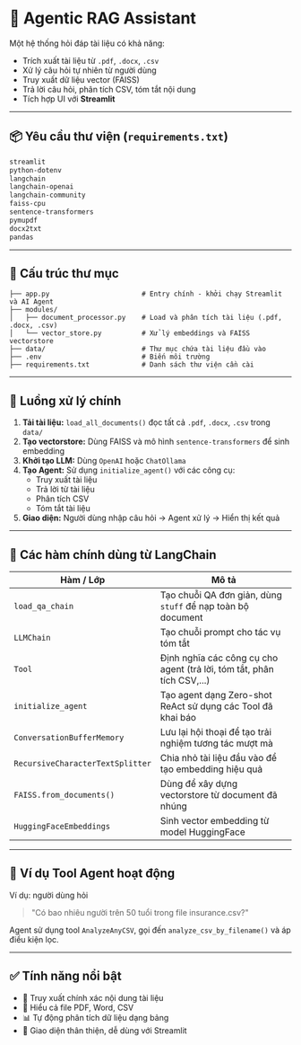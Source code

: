 # 🧠 Agentic RAG Assistant

Một hệ thống hỏi đáp tài liệu có khả năng:
- Trích xuất tài liệu từ `.pdf`, `.docx`, `.csv`
- Xử lý câu hỏi tự nhiên từ người dùng
- Truy xuất dữ liệu vector (FAISS)
- Trả lời câu hỏi, phân tích CSV, tóm tắt nội dung
- Tích hợp UI với **Streamlit**

---

## 📦 Yêu cầu thư viện (`requirements.txt`)

```txt
streamlit
python-dotenv
langchain
langchain-openai
langchain-community
faiss-cpu
sentence-transformers
pymupdf
docx2txt
pandas
```

---

## 📁 Cấu trúc thư mục

```text
├── app.py                       # Entry chính - khởi chạy Streamlit và AI Agent
├── modules/
│   ├── document_processor.py    # Load và phân tích tài liệu (.pdf, .docx, .csv)
│   └── vector_store.py          # Xử lý embeddings và FAISS vectorstore
├── data/                        # Thư mục chứa tài liệu đầu vào
├── .env                         # Biến môi trường
├── requirements.txt             # Danh sách thư viện cần cài
```

---

## 🔁 Luồng xử lý chính

1. **Tải tài liệu:** `load_all_documents()` đọc tất cả `.pdf`, `.docx`, `.csv` trong `data/`
2. **Tạo vectorstore:** Dùng FAISS và mô hình `sentence-transformers` để sinh embedding
3. **Khởi tạo LLM:** Dùng `OpenAI` hoặc `ChatOllama`
4. **Tạo Agent:** Sử dụng `initialize_agent()` với các công cụ:
   - Truy xuất tài liệu
   - Trả lời từ tài liệu
   - Phân tích CSV
   - Tóm tắt tài liệu
5. **Giao diện:** Người dùng nhập câu hỏi → Agent xử lý → Hiển thị kết quả

---

## 🔧 Các hàm chính dùng từ LangChain

| Hàm / Lớp | Mô tả |
|----------|-------|
| `load_qa_chain` | Tạo chuỗi QA đơn giản, dùng `stuff` để nạp toàn bộ document |
| `LLMChain` | Tạo chuỗi prompt cho tác vụ tóm tắt |
| `Tool` | Định nghĩa các công cụ cho agent (trả lời, tóm tắt, phân tích CSV,...) |
| `initialize_agent` | Tạo agent dạng Zero-shot ReAct sử dụng các Tool đã khai báo |
| `ConversationBufferMemory` | Lưu lại hội thoại để tạo trải nghiệm tương tác mượt mà |
| `RecursiveCharacterTextSplitter` | Chia nhỏ tài liệu đầu vào để tạo embedding hiệu quả |
| `FAISS.from_documents()` | Dùng để xây dựng vectorstore từ document đã nhúng |
| `HuggingFaceEmbeddings` | Sinh vector embedding từ model HuggingFace |

---

## 📌 Ví dụ Tool Agent hoạt động

Ví dụ: người dùng hỏi  
> "Có bao nhiêu người trên 50 tuổi trong file insurance.csv?"

Agent sử dụng tool `AnalyzeAnyCSV`, gọi đến `analyze_csv_by_filename()` và áp điều kiện lọc.

---

## ✅ Tính năng nổi bật

- 🔎 Truy xuất chính xác nội dung tài liệu
- 📑 Hiểu cả file PDF, Word, CSV
- 📊 Tự động phân tích dữ liệu dạng bảng
- 💬 Giao diện thân thiện, dễ dùng với Streamlit